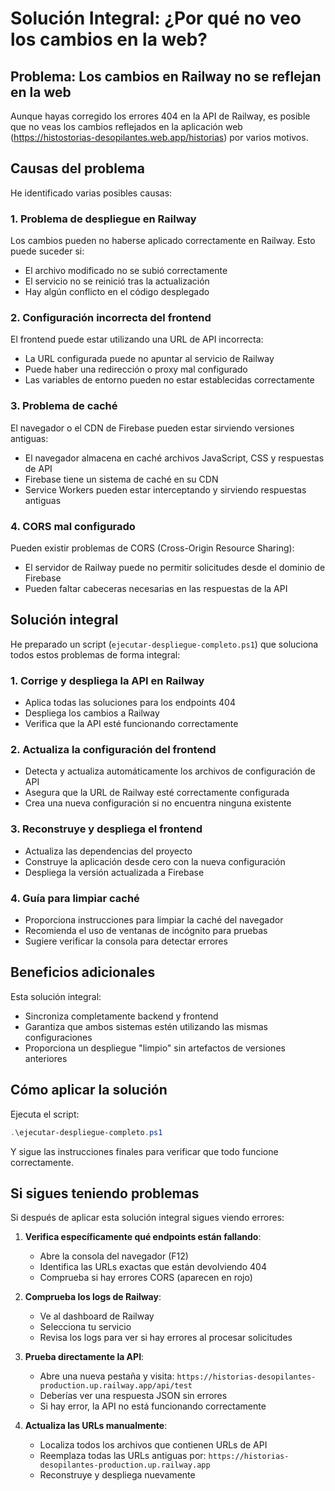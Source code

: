 # Solución Integral: ¿Por qué no veo los cambios en la web?

## Problema: Los cambios en Railway no se reflejan en la web

Aunque hayas corregido los errores 404 en la API de Railway, es posible que no veas los cambios reflejados en la aplicación web (https://histostorias-desopilantes.web.app/historias) por varios motivos.

## Causas del problema

He identificado varias posibles causas:

### 1. Problema de despliegue en Railway

Los cambios pueden no haberse aplicado correctamente en Railway. Esto puede suceder si:
- El archivo modificado no se subió correctamente
- El servicio no se reinició tras la actualización
- Hay algún conflicto en el código desplegado

### 2. Configuración incorrecta del frontend

El frontend puede estar utilizando una URL de API incorrecta:
- La URL configurada puede no apuntar al servicio de Railway
- Puede haber una redirección o proxy mal configurado
- Las variables de entorno pueden no estar establecidas correctamente

### 3. Problema de caché

El navegador o el CDN de Firebase pueden estar sirviendo versiones antiguas:
- El navegador almacena en caché archivos JavaScript, CSS y respuestas de API
- Firebase tiene un sistema de caché en su CDN
- Service Workers pueden estar interceptando y sirviendo respuestas antiguas

### 4. CORS mal configurado

Pueden existir problemas de CORS (Cross-Origin Resource Sharing):
- El servidor de Railway puede no permitir solicitudes desde el dominio de Firebase
- Pueden faltar cabeceras necesarias en las respuestas de la API

## Solución integral

He preparado un script (`ejecutar-despliegue-completo.ps1`) que soluciona todos estos problemas de forma integral:

### 1. Corrige y despliega la API en Railway

- Aplica todas las soluciones para los endpoints 404
- Despliega los cambios a Railway
- Verifica que la API esté funcionando correctamente

### 2. Actualiza la configuración del frontend

- Detecta y actualiza automáticamente los archivos de configuración de API
- Asegura que la URL de Railway esté correctamente configurada
- Crea una nueva configuración si no encuentra ninguna existente

### 3. Reconstruye y despliega el frontend

- Actualiza las dependencias del proyecto
- Construye la aplicación desde cero con la nueva configuración
- Despliega la versión actualizada a Firebase

### 4. Guía para limpiar caché

- Proporciona instrucciones para limpiar la caché del navegador
- Recomienda el uso de ventanas de incógnito para pruebas
- Sugiere verificar la consola para detectar errores

## Beneficios adicionales

Esta solución integral:
- Sincroniza completamente backend y frontend
- Garantiza que ambos sistemas estén utilizando las mismas configuraciones
- Proporciona un despliegue "limpio" sin artefactos de versiones anteriores

## Cómo aplicar la solución

Ejecuta el script:
```powershell
.\ejecutar-despliegue-completo.ps1
```

Y sigue las instrucciones finales para verificar que todo funcione correctamente.

## Si sigues teniendo problemas

Si después de aplicar esta solución integral sigues viendo errores:

1. **Verifica específicamente qué endpoints están fallando**:
   - Abre la consola del navegador (F12)
   - Identifica las URLs exactas que están devolviendo 404
   - Comprueba si hay errores CORS (aparecen en rojo)

2. **Comprueba los logs de Railway**:
   - Ve al dashboard de Railway
   - Selecciona tu servicio
   - Revisa los logs para ver si hay errores al procesar solicitudes

3. **Prueba directamente la API**:
   - Abre una nueva pestaña y visita: `https://historias-desopilantes-production.up.railway.app/api/test`
   - Deberías ver una respuesta JSON sin errores
   - Si hay error, la API no está funcionando correctamente

4. **Actualiza las URLs manualmente**:
   - Localiza todos los archivos que contienen URLs de API
   - Reemplaza todas las URLs antiguas por: `https://historias-desopilantes-production.up.railway.app`
   - Reconstruye y despliega nuevamente
